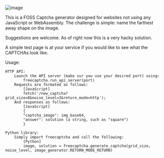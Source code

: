 ![image](https://github.com/user-attachments/assets/04911a25-54ec-47a1-ad75-688a49f1dc2e)


This is a FOSS Captcha generator designed for websites not using any JavaScript or WebAssembly.
The challenge is simple: name the farthest away shape on the image.

Suggestions are welcome. As of right now this is a very hacky solution.

A simple test page is at your service if you would like to see what the CAPTCHAs look like.

Usage:

    HTTP API:
        Launch the API server (make sur you use your desired port) using:
            freecaptcha.run_api_server(port)
        Requests are formated as follows:
            [JavaScript]
            fetch('/new_captcha?grid_size=8&noise_level=3&return_mode=http');
        And responses as follows:
            [JavaScript]
            {
            "captcha_image": img_base64,
            "answer": solution (a string, such as "square")
            }
    
    Python library:
        Simply import freecaptcha and call the following:
            [Python]
            image, solution = freecaptcha.generate_captcha(grid_size, noise_level, image_generator.RETURN_MODE_RETURN)
